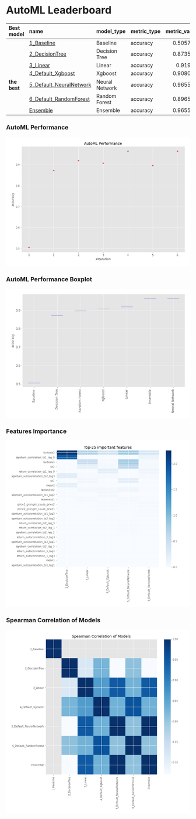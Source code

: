 # AutoML Leaderboard

| Best model   | name                                                         | model_type     | metric_type   |   metric_value |   train_time |
|:-------------|:-------------------------------------------------------------|:---------------|:--------------|---------------:|-------------:|
|              | [1_Baseline](1_Baseline/README.md)                           | Baseline       | accuracy      |       0.505747 |         0.7  |
|              | [2_DecisionTree](2_DecisionTree/README.md)                   | Decision Tree  | accuracy      |       0.873563 |         5.85 |
|              | [3_Linear](3_Linear/README.md)                               | Linear         | accuracy      |       0.91954  |         3.6  |
|              | [4_Default_Xgboost](4_Default_Xgboost/README.md)             | Xgboost        | accuracy      |       0.908046 |         4.36 |
| **the best** | [5_Default_NeuralNetwork](5_Default_NeuralNetwork/README.md) | Neural Network | accuracy      |       0.965517 |         2.08 |
|              | [6_Default_RandomForest](6_Default_RandomForest/README.md)   | Random Forest  | accuracy      |       0.896552 |         7.27 |
|              | [Ensemble](Ensemble/README.md)                               | Ensemble       | accuracy      |       0.965517 |         0.36 |

### AutoML Performance
![AutoML Performance](ldb_performance.png)

### AutoML Performance Boxplot
![AutoML Performance Boxplot](ldb_performance_boxplot.png)

### Features Importance
![features importance across models](features_heatmap.png)



### Spearman Correlation of Models
![models spearman correlation](correlation_heatmap.png)

